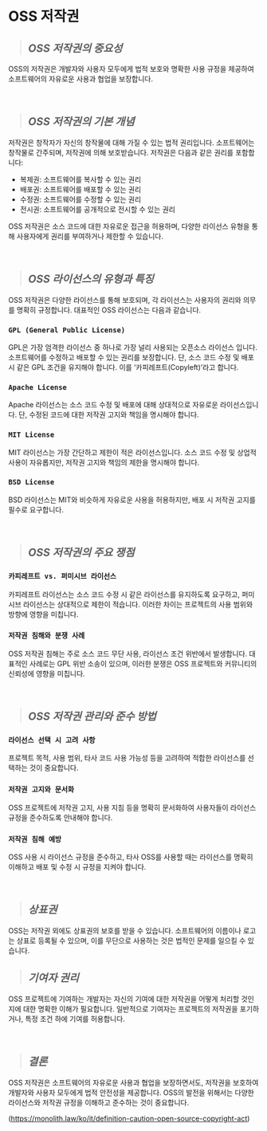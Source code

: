 # OSS 저작권

>## _OSS 저작권의 중요성_
OSS의 저작권은 개발자와 사용자 모두에게 법적 보호와 명확한 사용 규정을 제공하여 소프트웨어의 자유로운 사용과 협업을 보장합니다.

<br/>

>## _OSS 저작권의 기본 개념_
저작권은 창작자가 자신의 창작물에 대해 가질 수 있는 법적 권리입니다. 소프트웨어는 창작물로 간주되며, 저작권에 의해 보호받습니다. 저작권은 다음과 같은 권리를 포함합니다:

- 복제권: 소프트웨어를 복사할 수 있는 권리
- 배포권: 소프트웨어를 배포할 수 있는 권리
- 수정권: 소프트웨어를 수정할 수 있는 권리
- 전시권: 소프트웨어를 공개적으로 전시할 수 있는 권리

OSS 저작권은 소스 코드에 대한 자유로운 접근을 허용하며, 다양한 라이선스 유형을 통해 사용자에게 권리를 부여하거나 제한할 수 있습니다.

<br/>

>## _OSS 라이선스의 유형과 특징_
OSS 저작권은 다양한 라이선스를 통해 보호되며, 각 라이선스는 사용자의 권리와 의무를 명확히 규정합니다. 대표적인 OSS 라이선스는 다음과 같습니다.

### `GPL (General Public License)`
GPL은 가장 엄격한 라이선스 중 하나로 가장 널리 사용되는 오픈소스 라이선스 입니다. 소프트웨어를 수정하고 배포할 수 있는 권리를 보장합니다. 단, 소스 코드 수정 및 배포 시 같은 GPL 조건을 유지해야 합니다. 이를 ‘카피레프트(Copyleft)’라고 합니다.

### `Apache License`
Apache 라이선스는 소스 코드 수정 및 배포에 대해 상대적으로 자유로운 라이선스입니다. 단, 수정된 코드에 대한 저작권 고지와 책임을 명시해야 합니다.

### `MIT License`
MIT 라이선스는 가장 간단하고 제한이 적은 라이선스입니다. 소스 코드 수정 및 상업적 사용이 자유롭지만, 저작권 고지와 책임의 제한을 명시해야 합니다.

### `BSD License`
BSD 라이선스는 MIT와 비슷하게 자유로운 사용을 허용하지만, 배포 시 저작권 고지를 필수로 요구합니다.

<br/>

>## _OSS 저작권의 주요 쟁점_
### `카피레프트 vs. 퍼미시브 라이선스`
카피레프트 라이선스는 소스 코드 수정 시 같은 라이선스를 유지하도록 요구하고, 퍼미시브 라이선스는 상대적으로 제한이 적습니다. 이러한 차이는 프로젝트의 사용 범위와 방향에 영향을 미칩니다.

### `저작권 침해와 분쟁 사례`
OSS 저작권 침해는 주로 소스 코드 무단 사용, 라이선스 조건 위반에서 발생합니다. 대표적인 사례로는 GPL 위반 소송이 있으며, 이러한 분쟁은 OSS 프로젝트와 커뮤니티의 신뢰성에 영향을 미칩니다.

<br/>

>## _OSS 저작권 관리와 준수 방법_
### `라이선스 선택 시 고려 사항`
프로젝트 목적, 사용 범위, 타사 코드 사용 가능성 등을 고려하여 적합한 라이선스를 선택하는 것이 중요합니다.

### `저작권 고지와 문서화`
OSS 프로젝트에 저작권 고지, 사용 지침 등을 명확히 문서화하여 사용자들이 라이선스 규정을 준수하도록 안내해야 합니다.

### `저작권 침해 예방`
OSS 사용 시 라이선스 규정을 준수하고, 타사 OSS를 사용할 때는 라이선스를 명확히 이해하고 배포 및 수정 시 규정을 지켜야 합니다.

<br/>

>## _상표권_
OSS는 저작권 외에도 상표권의 보호를 받을 수 있습니다. 소프트웨어의 이름이나 로고는 상표로 등록될 수 있으며, 이를 무단으로 사용하는 것은 법적인 문제를 일으킬 수 있습니다.

>## _기여자 권리_
OSS 프로젝트에 기여하는 개발자는 자신의 기여에 대한 저작권을 어떻게 처리할 것인지에 대한 명확한 이해가 필요합니다. 일반적으로 기여자는 프로젝트의 저작권을 포기하거나, 특정 조건 하에 기여를 허용합니다.

<br/>

>## _결론_
OSS 저작권은 소프트웨어의 자유로운 사용과 협업을 보장하면서도, 저작권을 보호하여 개발자와 사용자 모두에게 법적 안전성을 제공합니다. OSS의 발전을 위해서는 다양한 라이선스와 저작권 규정을 이해하고 준수하는 것이 중요합니다.


(https://monolith.law/ko/it/definition-caution-open-source-copyright-act)
